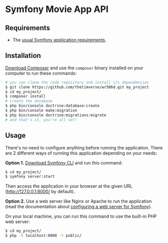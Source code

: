 Symfony Movie App API
========================

Requirements
------------

  * The [usual Symfony application requirements][1].

Installation
------------
[Download Composer][6] and use the `composer` binary installed
on your computer to run these commands:

```bash
# you can clone the code repository and install its dependencies
$ git clone https://github.com/thetimverse/wr506d.git my_project
$ cd my_project/
$ composer install
# create the database
$ php bin/console doctrine:database:create
$ php bin/console make:migration
$ php bin/console doctrine:migrations:migrate
# and that's it, you're all set!
```
Usage
-----

There's no need to configure anything before running the application. There are
2 different ways of running this application depending on your needs:

**Option 1.** [Download Symfony CLI][4] and run this command:

```bash
$ cd my_project/
$ symfony server:start
```

Then access the application in your browser at the given URL (<http://127.0.0.1:8000/> by default).

**Option 2.** Use a web server like Nginx or Apache to run the application
(read the documentation about [configuring a web server for Symfony][3]).

On your local machine, you can run this command to use the built-in PHP web server:

```bash
$ cd my_project/
$ php -S localhost:8000 -t public/
```

[1]: https://symfony.com/doc/current/setup.html#technical-requirements
[3]: https://symfony.com/doc/current/setup/web_server_configuration.html
[4]: https://symfony.com/download
[6]: https://getcomposer.org/